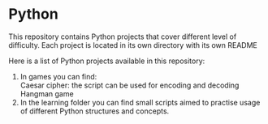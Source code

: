 # Python
This repository contains  Python projects that cover different level of difficulty. Each project is located in its own directory with its own README

Here is a list of Python projects available in this repository:

1.  In games you can find:<br>
Caesar cipher: the script can be used for encoding and decoding<br>
Hangman game
3.  In the learning folder you can find small scripts aimed to practise usage of different Python structures and concepts.
